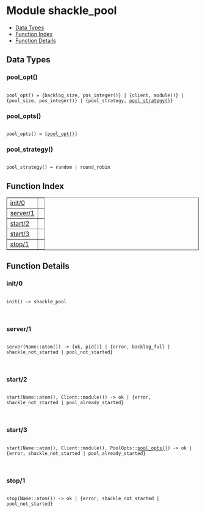 

# Module shackle_pool #
* [Data Types](#types)
* [Function Index](#index)
* [Function Details](#functions)

<a name="types"></a>

## Data Types ##




### <a name="type-pool_opt">pool_opt()</a> ###


<pre><code>
pool_opt() = {backlog_size, pos_integer()} | {client, module()} | {pool_size, pos_integer()} | {pool_strategy, <a href="#type-pool_strategy">pool_strategy()</a>}
</code></pre>




### <a name="type-pool_opts">pool_opts()</a> ###


<pre><code>
pool_opts() = [<a href="#type-pool_opt">pool_opt()</a>]
</code></pre>




### <a name="type-pool_strategy">pool_strategy()</a> ###


<pre><code>
pool_strategy() = random | round_robin
</code></pre>

<a name="index"></a>

## Function Index ##


<table width="100%" border="1" cellspacing="0" cellpadding="2" summary="function index"><tr><td valign="top"><a href="#init-0">init/0</a></td><td></td></tr><tr><td valign="top"><a href="#server-1">server/1</a></td><td></td></tr><tr><td valign="top"><a href="#start-2">start/2</a></td><td></td></tr><tr><td valign="top"><a href="#start-3">start/3</a></td><td></td></tr><tr><td valign="top"><a href="#stop-1">stop/1</a></td><td></td></tr></table>


<a name="functions"></a>

## Function Details ##

<a name="init-0"></a>

### init/0 ###

<pre><code>
init() -&gt; shackle_pool
</code></pre>
<br />

<a name="server-1"></a>

### server/1 ###

<pre><code>
server(Name::atom()) -&gt; {ok, pid()} | {error, backlog_full | shackle_not_started | pool_not_started}
</code></pre>
<br />

<a name="start-2"></a>

### start/2 ###

<pre><code>
start(Name::atom(), Client::module()) -&gt; ok | {error, shackle_not_started | pool_already_started}
</code></pre>
<br />

<a name="start-3"></a>

### start/3 ###

<pre><code>
start(Name::atom(), Client::module(), PoolOpts::<a href="#type-pool_opts">pool_opts()</a>) -&gt; ok | {error, shackle_not_started | pool_already_started}
</code></pre>
<br />

<a name="stop-1"></a>

### stop/1 ###

<pre><code>
stop(Name::atom()) -&gt; ok | {error, shackle_not_started | pool_not_started}
</code></pre>
<br />

